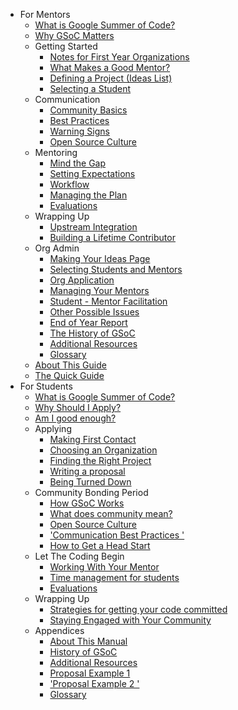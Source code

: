 * For Mentors
    * [What is Google Summer of Code?](mentor/00-what_is_google_summer_of_code.md)
    * [Why GSoC Matters](mentor/01-why_gsoc_matters.md)
    * Getting Started
        * [Notes for First Year Organizations](mentor/02-notes_for_first_year_organizations.md)
        * [What Makes a Good Mentor?](mentor/03-what_makes_a_good_mentor.md)
        * [Defining a Project (Ideas List)](mentor/04-defining_a_project__ideas_list.md)
        * [Selecting a Student](mentor/05-selecting_a_student.md)
    * Communication
        * [Community Basics](mentor/06-community_basics.md)
        * [Best Practices](mentor/07-best_practices.md)
        * [Warning Signs](mentor/08-warning_signs.md)
        * [Open Source Culture](mentor/09-open_source_culture.md)
    * Mentoring
        * [Mind the Gap](mentor/10-mind_the_gap.md)
        * [Setting Expectations](mentor/11-setting_expectations.md)
        * [Workflow](mentor/12-workflow.md)
        * [Managing the Plan](mentor/13-managing_the_plan.md)
        * [Evaluations](mentor/14-evaluations.md)
    * Wrapping Up
        * [Upstream Integration](mentor/15-upstream_integration.md)
        * [Building a Lifetime Contributor](mentor/16-building_a_lifetime_contributor.md)
    * Org Admin
        * [Making Your Ideas Page](mentor/17-making_your_ideas_page.md)
        * [Selecting Students and Mentors](mentor/18-selecting_students_and_mentors.md)
        * [Org Application](mentor/19-org_application.md)
        * [Managing Your Mentors](mentor/20-managing_your_mentors.md)
        * [Student - Mentor Facilitation](mentor/21-student_-_mentor_facilitation.md)
        * [Other Possible Issues](mentor/22-other_possible_issues.md)
        * [End of Year Report](mentor/23-end_of_year_report.md)
        * [The History of GSoC](mentor/26-the_history_of_gsoc.md)
        * [Additional Resources](mentor/27-additional_resources.md)
        * [Glossary](mentor/28-glossary.md)
    * [About This Guide](mentor/24-about_this_manual.md)
    * [The Quick Guide](mentor/25-the_quick_guide.md)
* For Students
    * [What is Google Summer of Code?](student/00-what_is_google_summer_of_code.md)
    * [Why Should I Apply?](student/01-why_should_i_apply.md)
    * [Am I good enough?](student/02-am_i_good_enough.md)
    * Applying
        * [Making First Contact](student/03-making_first_contact.md)
        * [Choosing an Organization](student/04-choosing_an_organization.md)
        * [Finding the Right Project](student/05-finding_the_right_project.md)
        * [Writing a proposal](student/06-writing_a_proposal.md)
        * [Being Turned Down](student/07-being_turned_down.md)
    * Community Bonding Period
        * [How GSoC Works](student/08-how_gsoc_works.md)
        * [What does community mean?](student/09-what_does_community_mean.md)
        * [Open Source Culture](student/10-open_source_culture.md)
        * ['Communication Best Practices  '](student/11-communication_best_practices.md)
        * [How to Get a Head Start](student/12-how_to_get_a_head_start.md)
    * Let The Coding Begin
        * [Working With Your Mentor](student/13-working_with_your_mentor.md)
        * [Time management for students](student/14-time_management_for_students.md)
        * [Evaluations](student/15-evaluations.md)
    * Wrapping Up
        * [Strategies for getting your code committed](student/16-strategies_for_getting_your_code_committed.md)
        * [Staying Engaged with Your Community](student/17-staying_engaged_with_your_community.md)
    * Appendices
        * [About This Manual](student/18-about_this_manual.md)
        * [History of GSoC](student/19-history_of_gsoc.md)
        * [Additional Resources](student/20-additional_resources.md)
        * [Proposal Example 1](student/21-proposal_example_1.md)
        * ['Proposal Example 2 '](student/22-proposal_example_2.md)
        * [Glossary](student/23-glossary.md)
